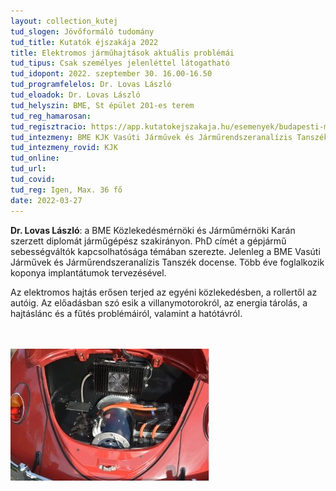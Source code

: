 ```yaml
---
layout: collection_kutej
tud_slogen: Jövőformáló tudomány
tud_title: Kutatók éjszakája 2022
title: Elektromos járműhajtások aktuális problémái
tud_tipus: Csak személyes jelenléttel látogatható
tud_idopont: 2022. szeptember 30. 16.00-16.50
tud_programfelelos: Dr. Lovas László
tud_eloadok: Dr. Lovas László
tud_helyszin: BME, St épület 201-es terem
tud_reg_hamarosan:
tud_regisztracio: https://app.kutatokejszakaja.hu/esemenyek/budapesti-muszaki-es-gazdasagtudomanyi-egyetem/elektromos-jarmuhajtasok-aktualis-problemai
tud_intezmeny: BME KJK Vasúti Járművek és Járműrendszeranalízis Tanszék
tud_intezmeny_rovid: KJK
tud_online:
tud_url:
tud_covid:
tud_reg: Igen, Max. 36 fő
date: 2022-03-27
---
```



<b>Dr. Lovas László</b>: a BME Közlekedésmérnöki és Járműmérnöki Karán szerzett diplomát járműgépész szakirányon. PhD címét a gépjármű sebességváltók kapcsolhatósága témában szerezte. Jelenleg a BME Vasúti Járművek és Járműrendszeranalízis Tanszék docense. Több éve foglalkozik koponya implantátumok tervezésével.


Az elektromos hajtás erősen terjed az egyéni közlekedésben, a rollertől az autóig. Az előadásban szó esik a villanymotorokról, az energia tárolás, a hajtáslánc és a fűtés problémáiról, valamint a hatótávról.

<br><br>
<img src="images/elektromos-jarmuhajtasok-aktualis-problemai.jpg" max-width="500" class="center">